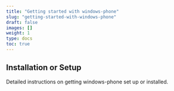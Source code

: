 ```yaml
---
title: "Getting started with windows-phone"
slug: "getting-started-with-windows-phone"
draft: false
images: []
weight: 1
type: docs
toc: true
---
```


## Installation or Setup
Detailed instructions on getting windows-phone set up or installed.

